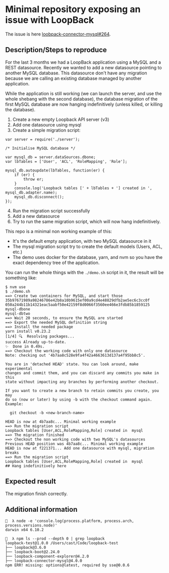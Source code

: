 # Minimal repository exposing an issue with LoopBack

The issue is here [loobpack-connector-mysql#264](https://github.com/strongloop/loopback-connector-mysql/issues/264#issue-223382886).

## Description/Steps to reproduce

For the last 3 months we had a LoopBack application using a MySQL and a REST datasource. Recently we wanted to add a new datasource pointing to another MySQL database. This datasource don't have any migration because we are calling an existing database managed by another application.

While the application is still working (we can launch the server, and use the whole shebang with the second database), the database migration of the first MySQL database are now hanging indefinitively (unless killed, or killing the database).

1. Create a new empty Loopback API server (v3)
2. Add one datasource using mysql
3. Create a simple migration script:
```
var server = require('./server');

/* Initialise MySQL database */

var mysql_db = server.dataSources.dbone;
var lbTables = ['User', 'ACL', 'RoleMapping', 'Role'];

mysql_db.autoupdate(lbTables, function(er) {
    if (er) {
        throw er;
    }
    console.log('Loopback tables [' + lbTables + '] created in ', mysql_db.adapter.name);
    mysql_db.disconnect();
});
```
4. Run the migration script successfully
5. Add a new datasource
6. Try to run the same migration script, which will now hang indefinitively.

This repo is a minimal non working example of this:
* It's the default empty application, with two MySQL datasource in it
* The mysql migration script try to create the default models (Users, ACL, etc.)
* The demo uses docker for the database, yarn, and nvm so you have the exact dependency tree of the application.

You can run the whole things with the `./demo.sh` script in it, the result will be something like:
```
$ nvm use
$ ./demo.sh
==> Create two containers for MySQL, and start those
35b97671989a98246786e42b8a10b9615ef00a9cd4e48829dfb2ae5ec6c3cc0f
050a244b11b14321eac5aabf50e42159f8d0066f3560ee466e3fdb85b1859125
mysql-dbone
mysql-dbtwo
==> Wait 20 seconds, to ensure the MySQL are started
==> Export the needed MySQL definition string
==> Install the needed package
yarn install v0.23.2
[1/4] 🔍  Resolving packages...
success Already up-to-date.
✨  Done in 0.49s.
==> Checkout the working code with only one datasource
Note: checking out '4b7aa8c528e9fa4f42a4663613d137a4f95bb8c5'.

You are in 'detached HEAD' state. You can look around, make experimental
changes and commit them, and you can discard any commits you make in this
state without impacting any branches by performing another checkout.

If you want to create a new branch to retain commits you create, you may
do so (now or later) by using -b with the checkout command again. Example:

  git checkout -b <new-branch-name>

HEAD is now at 4b7aa8c... Minimal working example
==> Run the migration script
Loopback tables [User,ACL,RoleMapping,Role] created in  mysql
==> The migration finished
==> Checkout the non working code with two MySQL's datasources
Previous HEAD position was 4b7aa8c... Minimal working example
HEAD is now at f221371... Add one datasource with mysql, migration breaks
==> Run the migration script
Loopback tables [User,ACL,RoleMapping,Role] created in  mysql
## Hang indefinitively here
```
## Expected result

The migration finish correctly.

## Additional information
```
🚀  λ node -e 'console.log(process.platform, process.arch, process.versions.node)'
darwin x64 6.10.2

🚀  λ npm ls --prod --depth 0 | grep loopback
loopback-test@1.0.0 /Users/cast/Code/loopback-test
├── loopback@3.6.0
├── loopback-boot@2.24.0
├── loopback-component-explorer@4.2.0
├── loopback-connector-mysql@4.0.0
npm ERR! missing: options@latest, required by sse@0.0.6
```
